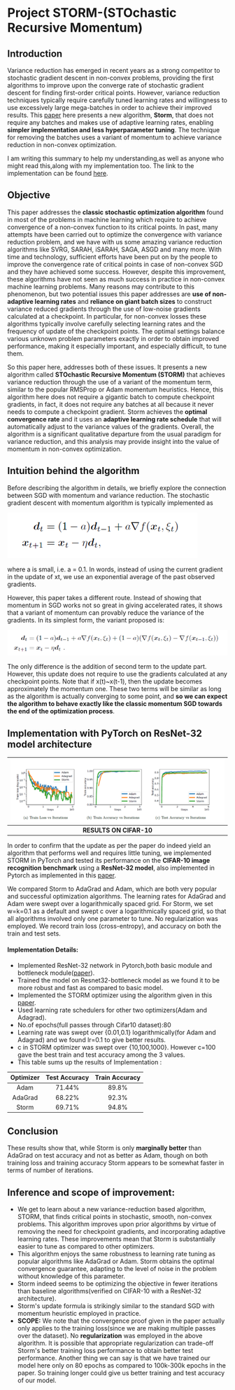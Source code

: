 # Project STORM-(STOchastic Recursive Momentum)

## Introduction 

Variance reduction has emerged in recent years as a strong competitor to stochastic gradient descent in non-convex problems, providing the first algorithms to improve upon the converge rate of stochastic gradient descent for finding first-order critical points. However, variance reduction techniques typically require carefully tuned learning rates and willingness to use excessively large mega-batches in order to achieve their improved results. This [paper](https://arxiv.org/abs/1905.10018) here presents a new algorithm, **Storm**, that does not require any batches and makes use of adaptive learning rates, enabling **simpler implementation and less hyperparameter tuning**. The technique for removing the batches uses a variant of momentum to achieve variance reduction in non-convex optimization. 

I am writing this summary to help my understanding,as well as anyone who might read this,along with my implementation too. The link to the implementation can be found [here](https://github.com/darshank528/Project-STORM).

## Objective

This paper addresses the **classic stochastic optimization algorithm** found in most of the problems in machine learning which require to achieve convergence of a non-convex function to its critical points. In past, many attempts have been carried out to optimize the convergence with variance reduction problem, and we have with us some amazing variance reduction algorithms like SVRG, SARAH, iSARAH, SAGA, ASGD and many more. With time and technology, sufficient efforts have been put on by the people to improve the convergence rate of critical points in case of non-convex SGD and they have achieved some success. However, despite this improvement, these algorithms have not seen as much success in practice in non-convex machine learning problems. Many reasons may contribute to this phenomenon, but two potential issues this paper addresses are **use of non-adaptive learning rates** and **reliance on giant batch sizes** to construct variance reduced gradients through the use of low-noise gradients calculated at a checkpoint. In particular, for non-convex losses these algorithms typically involve carefully selecting learning rates and the frequency of update of the checkpoint points. The optimal settings balance various unknown problem parameters exactly in order to obtain improved performance, making it especially important, and especially difficult, to tune them.

So this paper here, addresses both of these issues. It presents a new algorithm called **STOchastic Recursive Momentum (STORM)** that achieves variance reduction through the use of a variant of the momentum term, similar to the popular RMSProp or Adam momentum heuristics. Hence, this algorithm here does not require a gigantic batch to compute checkpoint gradients, in fact, it does not require any batches at all because it never needs to compute a checkpoint gradient. Storm achieves the **optimal convergence rate** and it uses an **adaptive learning rate schedule** that will automatically adjust to the variance values of the gradients. Overall, the algorithm is a significant qualitative departure from the usual paradigm for variance reduction, and this analysis may provide insight into the value of momentum in non-convex optimization. 

## Intuition behind the algorithm

Before describing the algorithm in details, we briefly explore the connection between SGD with momentum and variance reduction.
The stochastic gradient descent with momentum algorithm is typically implemented as

![](https://github.com/darshank528/Project-STORM/blob/master/Images/SGD%20with%20Momentum.png)

where a is small, i.e. a = 0.1. In words, instead of using the current gradient in the update of xt, we use an exponential average of the past observed gradients.

However, this paper takes a different route. Instead of showing that momentum in SGD works not so great in giving accelerated rates, it shows that a variant of momentum can provably reduce the variance of the gradients. In its simplest form, the variant proposed is:

![](https://github.com/darshank528/Project-STORM/blob/master/Images/SGD%20with%20updated%20Momentum.png)

The only difference is the addition of second term to the update part. However, this update does not require to use the gradients calculated at any checkpoint points. Note that if x(t)~x(t-1), then the update becomes approximately the momentum one. These two terms will be similar as long as the algorithm is actually converging to some point, and **so we can expect the algorithm to behave exactly like the classic momentum SGD towards the end of the optimization process**.

## Implementation with PyTorch on ResNet-32 model architecture

|![](https://github.com/darshank528/Project-STORM/blob/master/Images/Experiments.png)|
|:---:| 
|  **RESULTS ON CIFAR-10** |

In order to confirm that the update as per the paper do indeed yield an algorithm that performs well and requires little tuning, we implemented STORM in PyTorch and tested its performance on the **CIFAR-10 image recognition benchmark** using a **ResNet-32 model**, also implemented in Pytorch as implemented in this [paper](https://arxiv.org/abs/1512.03385).

We compared Storm to AdaGrad and Adam, which are both very popular and successful optimization algorithms. The learning rates for AdaGrad and Adam were swept over a logarithmically spaced grid. For Storm, we set w=k=0.1 as a default and swept c over a logarithmically spaced grid, so that all algorithms involved only one parameter to tune. No regularization was employed. We record train loss (cross-entropy), and accuracy on both the train and test sets.

#### Implementation Details:

- Implemented ResNet-32 network in Pytorch,both basic module and bottleneck module([paper](https://arxiv.org/abs/1512.03385)).
- Trained the model on Resnet32-bottleneck model as we found it to be more robust and fast as compared to basic model. 
- Implemented the STORM optimizer using the algorithm given in this [paper](https://arxiv.org/abs/1905.10018).
- Used learning rate schedulers for other two optimizers(Adam and Adagrad).
- No.of epochs(full passes through Cifar10 dataset):80
- Learning rate was swept over {0.01,0.1} logarithmically(for Adam and Adagrad) and we found lr=0.1 to give better results.
- c in STORM optimizer was swept over {10,100,1000}. However c=100 gave the best train and test accuracy among the 3 values.
- This table sums up the results of Implementation :

| Optimizer | Test Accuracy | Train Accuracy |
|:----------:|:-------------:|:--------------:|
|    Adam   |     71.44%    |       89.8%    |
| AdaGrad |    68.22%    |       92.3%      |
|    Storm   |     69.71%    |       94.8%     |

## Conclusion

These results show that, while Storm is only **marginally better** than AdaGrad on test accuracy and not as better as Adam, though on both training loss and training accuracy Storm appears to be somewhat faster in terms of number of iterations.

## Inference and scope of improvement:
- We get to learn about a new variance-reduction based algorithm, STORM, that finds critical points in stochastic, smooth, non-convex problems. This algorithm improves upon prior algorithms by virtue of removing the need for checkpoint gradients, and incorporating adaptive learning rates. These improvements mean that Storm is substantially easier to tune as compared to other optimizers.
- This algorithm enjoys the same robustness to learning rate tuning as popular algorithms like AdaGrad or Adam. Storm obtains the optimal convergence guarantee, adapting to the level of noise in the problem without knowledge of this parameter. 
- Storm indeed seems to be optimizing the objective in fewer iterations than baseline algorithms(verified on CIFAR-10 with a ResNet-32 architecture).
- Storm's update formula is strikingly similar to the standard SGD with momentum heuristic employed in practice.
- **SCOPE:** We note that the convergence proof given in the paper actually only applies to the training loss(since we are making multiple passes over the dataset). No **regularization** was employed in the above algorithm. It is possible that appropriate regularization can trade-off Storm's better training loss performance to obtain better test performance. Another thing we can say is that we have trained our model here only on 80 epochs as compared to 100k-300k epochs in the paper. So training longer could give us better training and test accuracy of our model.


